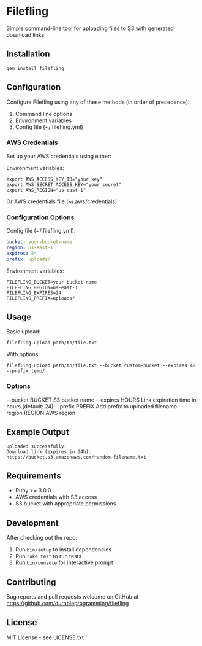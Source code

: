 # Filefling

Simple command-line tool for uploading files to S3 with generated download links.

## Installation

```
gem install filefling
```

## Configuration

Configure Filefling using any of these methods (in order of precedence):

1. Command line options
2. Environment variables
3. Config file (~/.filefling.yml)

### AWS Credentials

Set up your AWS credentials using either:

Environment variables:
```
export AWS_ACCESS_KEY_ID="your_key"
export AWS_SECRET_ACCESS_KEY="your_secret"
export AWS_REGION="us-east-1"
```

Or AWS credentials file (~/.aws/credentials)

### Configuration Options

Config file (~/.filefling.yml):
```yaml
bucket: your-bucket-name
region: us-east-1
expires: 24
prefix: uploads/
```

Environment variables:
```
FILEFLING_BUCKET=your-bucket-name
FILEFLING_REGION=us-east-1
FILEFLING_EXPIRES=24
FILEFLING_PREFIX=uploads/
```

## Usage

Basic upload:
```
filefling upload path/to/file.txt
```

With options:
```
filefling upload path/to/file.txt --bucket custom-bucket --expires 48 --prefix temp/
```

### Options

--bucket BUCKET    S3 bucket name
--expires HOURS    Link expiration time in hours (default: 24)
--prefix PREFIX    Add prefix to uploaded filename
--region REGION    AWS region

## Example Output

```
Uploaded successfully!
Download link (expires in 24h): https://bucket.s3.amazonaws.com/random-filename.txt
```

## Requirements

- Ruby >= 3.0.0
- AWS credentials with S3 access
- S3 bucket with appropriate permissions

## Development

After checking out the repo:

1. Run `bin/setup` to install dependencies
2. Run `rake test` to run tests
3. Run `bin/console` for interactive prompt

## Contributing

Bug reports and pull requests welcome on GitHub at https://github.com/durableprogramming/filefling

## License

MIT License - see LICENSE.txt
